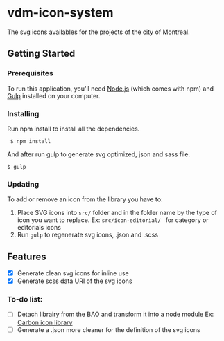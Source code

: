 
# vdm-icon-system

The svg icons availables for the projects of the city of Montreal.

## Getting Started

### Prerequisites

To run this application, you'll need  [Node.js](https://nodejs.org/fr/) (which comes with npm) and [Gulp](https://gulpjs.com/docs/en/getting-started/quick-start) installed on your computer. 

### Installing

Run npm install to install all the dependencies.

```
 $ npm install
```

And after run gulp to generate svg optimized, json and sass file.

```
$ gulp
```

### Updating

To add or remove an icon from the library you have to:

1.  Place SVG icons into `src/` folder and in the folder name by the type of icon you want to replace. 
Ex: `src/icon-editorial/ ` for category or editorials icons
2.  Run `gulp` to regenerate svg icons, .json and .scss

## Features
- [x] Generate clean svg icons for inline use
- [x] Generate scss data URI of the svg icons

### To-do list:
- [ ] Detach librairy from the BAO and transform it into a node module Ex: [Carbon icon library](https://github.com/carbon-design-system/carbon/tree/master/packages/icons)
- [ ] Generate a .json more cleaner for the definition of the svg icons
